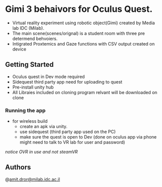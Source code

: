 # Gimi 3 behaivors for Oculus Quest.
- Virtual reality experiment using robotic object(Gimi) created by Media lab IDC (Milab).
- The main scene(scenes/orignal) is a student room with three pre determend behvoiers. 
- Intigrated Proxtemics and Gaze functions with CSV output created on device

## Getting Started
- Oculus quest in Dev mode required
- Sidequest third party app need for uploading to quest
- Pre-install unity hub
- All Libraies included on cloning program relvant will be downloaded on clone


### Running the app
- for wireless build 
  - create an apk via unity.
  - use sidequest (third party app used on the PC)
  - make sure the quest is open to Dev (done on oculus app via phone might need to talk to VR lab for user and password)
  
*notice OVR in use and not steamVR*

## Authors
@amit.dror@milab.idc.ac.il

